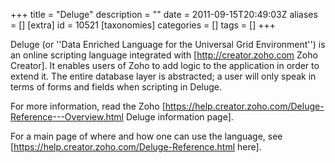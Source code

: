 +++
title = "Deluge"
description = ""
date = 2011-09-15T20:49:03Z
aliases = []
[extra]
id = 10521
[taxonomies]
categories = []
tags = []
+++



Deluge (or ''Data Enriched Language for the Universal Grid Environment'') is an online scripting language integrated with [http://creator.zoho.com Zoho Creator]. It enables users of Zoho to add logic to the application in order to extend it. The entire database layer is abstracted; a user will only speak in terms of forms and fields when scripting in Deluge.

For more information, read the Zoho [https://help.creator.zoho.com/Deluge-Reference---Overview.html Deluge information page].

For a main page of where and how one can use the language, see [https://help.creator.zoho.com/Deluge-Reference.html here].
